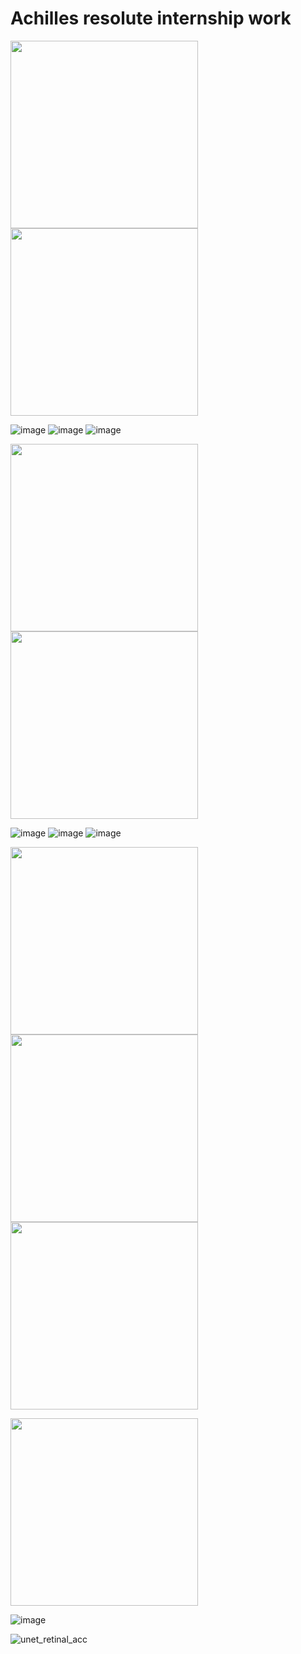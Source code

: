 # Achilles resolute internship work

<img width="300" height="300" src="https://user-images.githubusercontent.com/33135767/92498070-cadef380-f217-11ea-9ab2-190068a9cab6.png"> <img width="300" height="300" src="https://user-images.githubusercontent.com/33135767/92503186-8571f480-f21e-11ea-8d4e-f41071e8ac43.png">
                                                                                                                                           


![image](https://user-images.githubusercontent.com/33135767/92499030-03cb9800-f219-11ea-9a7c-976b836a1de6.png)
![image](https://user-images.githubusercontent.com/33135767/92499064-0e862d00-f219-11ea-88f9-ec72f654bc57.png)
![image](https://user-images.githubusercontent.com/33135767/92499107-19d95880-f219-11ea-9ee0-9994645baa3d.png)


<img width="300" height="300" src="https://user-images.githubusercontent.com/33135767/92504727-ab989400-f220-11ea-9207-5f1dfb7e0ad9.png"> <img width="300" height="300" src="https://user-images.githubusercontent.com/33135767/92501002-9a995400-f21b-11ea-82c9-adf5076ec593.png"> 


![image](https://user-images.githubusercontent.com/33135767/92499374-6b81e300-f219-11ea-80b8-624a8c145cb2.png)
![image](https://user-images.githubusercontent.com/33135767/92499438-7b99c280-f219-11ea-88c2-e90980192234.png)
![image](https://user-images.githubusercontent.com/33135767/92499472-88b6b180-f219-11ea-83b0-48e981d7b35b.png)


<img width="300" height="300" src="https://user-images.githubusercontent.com/33135767/92504885-e39fd700-f220-11ea-9f8a-1e02f53d8ea5.png"> <img width="300" height="300" src="https://user-images.githubusercontent.com/33135767/92504303-1eedd600-f220-11ea-89f8-b2cb48011e0a.png"> <img width="300" height="300" src="https://user-images.githubusercontent.com/33135767/92504076-c1598980-f21f-11ea-9050-efac70728c73.gif">

<img width="300" height="300" src="https://user-images.githubusercontent.com/33135767/92504034-b69ef480-f21f-11ea-8a48-3b4b0e87a28d.png"> 

![image](https://user-images.githubusercontent.com/33135767/92506538-3c706f00-f223-11ea-9c95-0603b6a1fcec.png)

![unet_retinal_acc](https://user-images.githubusercontent.com/33135767/92506741-88231880-f223-11ea-87a0-4dd298a26020.png)

